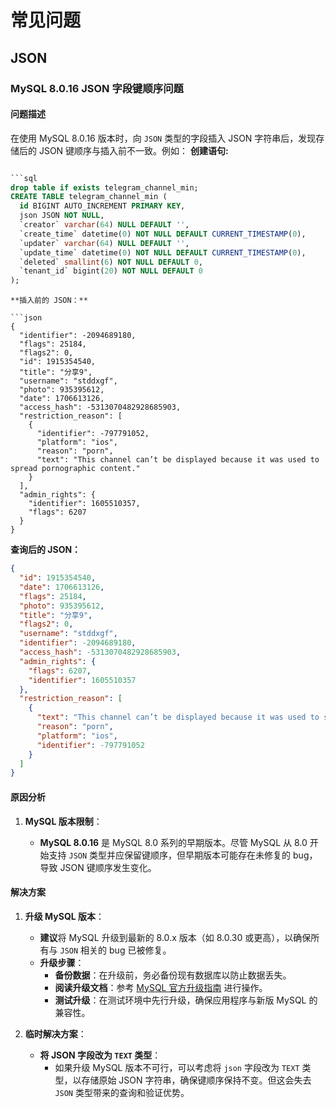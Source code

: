 # 常见问题

## JSON

### MySQL 8.0.16 JSON 字段键顺序问题

#### **问题描述**

在使用 MySQL 8.0.16 版本时，向 `JSON` 类型的字段插入 JSON 字符串后，发现存储后的 JSON 键顺序与插入前不一致。例如：
**创建语句:**

````sql

```sql
drop table if exists telegram_channel_min;
CREATE TABLE telegram_channel_min (
  id BIGINT AUTO_INCREMENT PRIMARY KEY,
  json JSON NOT NULL,
  `creator` varchar(64) NULL DEFAULT '',
  `create_time` datetime(0) NOT NULL DEFAULT CURRENT_TIMESTAMP(0),
  `updater` varchar(64) NULL DEFAULT '',
  `update_time` datetime(0) NOT NULL DEFAULT CURRENT_TIMESTAMP(0),
  `deleted` smallint(6) NOT NULL DEFAULT 0,
  `tenant_id` bigint(20) NOT NULL DEFAULT 0
);
````

````
**插入前的 JSON：**

```json
{
  "identifier": -2094689180,
  "flags": 25184,
  "flags2": 0,
  "id": 1915354540,
  "title": "分享9",
  "username": "stddxgf",
  "photo": 935395612,
  "date": 1706613126,
  "access_hash": -5313070482928685903,
  "restriction_reason": [
    {
      "identifier": -797791052,
      "platform": "ios",
      "reason": "porn",
      "text": "This channel can’t be displayed because it was used to spread pornographic content."
    }
  ],
  "admin_rights": {
    "identifier": 1605510357,
    "flags": 6207
  }
}
````

**查询后的 JSON：**

```json
{
  "id": 1915354540,
  "date": 1706613126,
  "flags": 25184,
  "photo": 935395612,
  "title": "分享9",
  "flags2": 0,
  "username": "stddxgf",
  "identifier": -2094689180,
  "access_hash": -5313070482928685903,
  "admin_rights": {
    "flags": 6207,
    "identifier": 1605510357
  },
  "restriction_reason": [
    {
      "text": "This channel can’t be displayed because it was used to spread pornographic content.",
      "reason": "porn",
      "platform": "ios",
      "identifier": -797791052
    }
  ]
}
```

#### **原因分析**

1. **MySQL 版本限制**：

   - **MySQL 8.0.16** 是 MySQL 8.0 系列的早期版本。尽管 MySQL 从 8.0 开始支持 `JSON` 类型并应保留键顺序，但早期版本可能存在未修复的 bug，导致 JSON 键顺序发生变化。

#### **解决方案**

1. **升级 MySQL 版本**：

   - **建议**将 MySQL 升级到最新的 8.0.x 版本（如 8.0.30 或更高），以确保所有与 `JSON` 相关的 bug 已被修复。
   - **升级步骤**：
     - **备份数据**：在升级前，务必备份现有数据库以防止数据丢失。
     - **阅读升级文档**：参考 [MySQL 官方升级指南](https://dev.mysql.com/doc/refman/8.0/en/upgrading.html) 进行操作。
     - **测试升级**：在测试环境中先行升级，确保应用程序与新版 MySQL 的兼容性。

2. **临时解决方案**：
   - **将 JSON 字段改为 `TEXT` 类型**：
     - 如果升级 MySQL 版本不可行，可以考虑将 `json` 字段改为 `TEXT` 类型，以存储原始 JSON 字符串，确保键顺序保持不变。但这会失去 `JSON` 类型带来的查询和验证优势。

